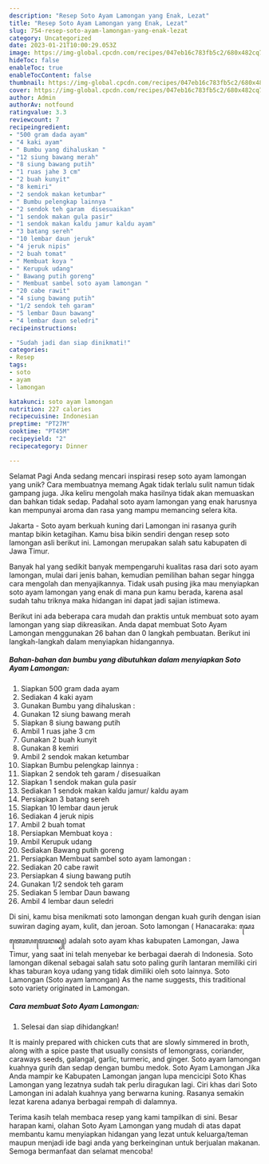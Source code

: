 ```yaml
---
description: "Resep Soto Ayam Lamongan yang Enak, Lezat"
title: "Resep Soto Ayam Lamongan yang Enak, Lezat"
slug: 754-resep-soto-ayam-lamongan-yang-enak-lezat
category: Uncategorized
date: 2023-01-21T10:00:29.053Z
image: https://img-global.cpcdn.com/recipes/047eb16c783fb5c2/680x482cq70/soto-ayam-lamongan-foto-resep-utama.jpg
hideToc: false
enableToc: true
enableTocContent: false
thumbnail: https://img-global.cpcdn.com/recipes/047eb16c783fb5c2/680x482cq70/soto-ayam-lamongan-foto-resep-utama.jpg
cover: https://img-global.cpcdn.com/recipes/047eb16c783fb5c2/680x482cq70/soto-ayam-lamongan-foto-resep-utama.jpg
author: Admin
authorAv: notfound
ratingvalue: 3.3
reviewcount: 7
recipeingredient:
- "500 gram dada ayam"
- "4 kaki ayam"
- " Bumbu yang dihaluskan "
- "12 siung bawang merah"
- "8 siung bawang putih"
- "1 ruas jahe 3 cm"
- "2 buah kunyit"
- "8 kemiri"
- "2 sendok makan ketumbar"
- " Bumbu pelengkap lainnya "
- "2 sendok teh garam  disesuaikan"
- "1 sendok makan gula pasir"
- "1 sendok makan kaldu jamur kaldu ayam"
- "3 batang sereh"
- "10 lembar daun jeruk"
- "4 jeruk nipis"
- "2 buah tomat"
- " Membuat koya "
- " Kerupuk udang"
- " Bawang putih goreng"
- " Membuat sambel soto ayam lamongan "
- "20 cabe rawit"
- "4 siung bawang putih"
- "1/2 sendok teh garam"
- "5 lembar Daun bawang"
- "4 lembar daun seledri"
recipeinstructions:

- "Sudah jadi dan siap dinikmati!"
categories:
- Resep
tags:
- soto
- ayam
- lamongan

katakunci: soto ayam lamongan 
nutrition: 227 calories
recipecuisine: Indonesian
preptime: "PT27M"
cooktime: "PT45M"
recipeyield: "2"
recipecategory: Dinner

---
```



Selamat Pagi Anda sedang mencari inspirasi resep soto ayam lamongan yang unik? Cara membuatnya memang Agak tidak terlalu sulit namun tidak gampang juga. Jika keliru mengolah maka hasilnya tidak akan memuaskan dan bahkan tidak sedap. Padahal soto ayam lamongan yang enak harusnya kan mempunyai aroma dan rasa yang mampu memancing selera kita.


Jakarta - Soto ayam berkuah kuning dari Lamongan ini rasanya gurih mantap bikin ketagihan. Kamu bisa bikin sendiri dengan resep soto lamongan asli berikut ini. Lamongan merupakan salah satu kabupaten di Jawa Timur.

Banyak hal yang sedikit banyak mempengaruhi kualitas rasa dari soto ayam lamongan, mulai dari jenis bahan, kemudian pemilihan bahan segar hingga cara mengolah dan menyajikannya. Tidak usah pusing jika mau menyiapkan soto ayam lamongan yang enak di mana pun kamu berada, karena asal sudah tahu triknya maka hidangan ini dapat jadi sajian istimewa.


Berikut ini ada beberapa cara mudah dan praktis untuk membuat soto ayam lamongan yang siap dikreasikan. Anda dapat membuat Soto Ayam Lamongan menggunakan 26 bahan dan 0 langkah pembuatan. Berikut ini langkah-langkah dalam menyiapkan hidangannya.

<!--inarticleads1-->

##### Bahan-bahan dan bumbu yang dibutuhkan dalam menyiapkan Soto Ayam Lamongan:

1. Siapkan 500 gram dada ayam
1. Sediakan 4 kaki ayam
1. Gunakan  Bumbu yang dihaluskan :
1. Gunakan 12 siung bawang merah
1. Siapkan 8 siung bawang putih
1. Ambil 1 ruas jahe 3 cm
1. Gunakan 2 buah kunyit
1. Gunakan 8 kemiri
1. Ambil 2 sendok makan ketumbar
1. Siapkan  Bumbu pelengkap lainnya :
1. Siapkan 2 sendok teh garam / disesuaikan
1. Siapkan 1 sendok makan gula pasir
1. Sediakan 1 sendok makan kaldu jamur/ kaldu ayam
1. Persiapkan 3 batang sereh
1. Siapkan 10 lembar daun jeruk
1. Sediakan 4 jeruk nipis
1. Ambil 2 buah tomat
1. Persiapkan  Membuat koya :
1. Ambil  Kerupuk udang
1. Sediakan  Bawang putih goreng
1. Persiapkan  Membuat sambel soto ayam lamongan :
1. Sediakan 20 cabe rawit
1. Persiapkan 4 siung bawang putih
1. Gunakan 1/2 sendok teh garam
1. Sediakan 5 lembar Daun bawang
1. Ambil 4 lembar daun seledri


Di sini, kamu bisa menikmati soto lamongan dengan kuah gurih dengan isian suwiran daging ayam, kulit, dan jeroan. Soto lamongan ( Hanacaraka: ꦱꦺꦴꦠꦺꦴꦭꦩꦺꦴꦔꦤ꧀) adalah soto ayam khas kabupaten Lamongan, Jawa Timur, yang saat ini telah menyebar ke berbagai daerah di Indonesia. Soto lamongan dikenal sebagai salah satu soto paling gurih lantaran memiliki ciri khas taburan koya udang yang tidak dimiliki oleh soto lainnya. Soto Lamongan (Soto ayam lamongan) As the name suggests, this traditional soto variety originated in Lamongan. 

<!--inarticleads2-->

##### Cara membuat Soto Ayam Lamongan:


1. Selesai dan siap dihidangkan!

It is mainly prepared with chicken cuts that are slowly simmered in broth, along with a spice paste that usually consists of lemongrass, coriander, caraways seeds, galangal, garlic, turmeric, and ginger. Soto ayam lamongan kuahnya gurih dan sedap dengan bumbu medok. Soto Ayam Lamongan Jika Anda mampir ke Kabupaten Lamongan jangan lupa mencicipi Soto Khas Lamongan yang lezatnya sudah tak perlu diragukan lagi. Ciri khas dari Soto Lamongan ini adalah kuahnya yang berwarna kuning. Rasanya semakin lezat karena adanya berbagai rempah di dalamnya. 

Terima kasih telah membaca resep yang kami tampilkan di sini. Besar harapan kami, olahan Soto Ayam Lamongan yang mudah di atas dapat membantu kamu menyiapkan hidangan yang lezat untuk keluarga/teman maupun menjadi ide bagi anda yang berkeinginan untuk berjualan makanan. Semoga bermanfaat dan selamat mencoba!
